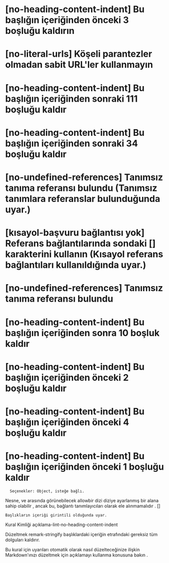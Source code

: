 
#  [no-heading-content-indent] Bu başlığın içeriğinden önceki 3 boşluğu kaldırın            
#   [no-literal-urls] Köşeli parantezler olmadan sabit URL'ler kullanmayın
#     [no-heading-content-indent] Bu başlığın içeriğinden sonraki 111 boşluğu kaldır
#   [no-heading-content-indent] Bu başlığın içeriğinden sonraki 34 boşluğu kaldır  
#   [no-undefined-references] Tanımsız tanıma referansı bulundu (Tanımsız tanımlara referanslar bulunduğunda uyar.)
#    [kısayol-başvuru bağlantısı yok] Referans bağlantılarında sondaki [] karakterini kullanın (Kısayol referans bağlantıları kullanıldığında uyar.)
#   [no-undefined-references] Tanımsız tanıma referansı bulundu
#   [no-heading-content-indent] Bu başlığın içeriğinden sonra 10 boşluk kaldır
#   [no-heading-content-indent] Bu başlığın içeriğinden önceki 2 boşluğu kaldır
#   [no-heading-content-indent] Bu başlığın içeriğinden önceki 4 boşluğu kaldır
#   [no-heading-content-indent] Bu başlığın içeriğinden önceki 1 boşluğu kaldır

      Seçenekler: Object, isteğe bağlı.

Nesne, ve arasında görünebilecek allowbir dizi diziye ayarlanmış bir alana sahip olabilir , ancak bu, bağlantı tanımlayıcıları olarak ele alınmamalıdır .
[]



    Başlıkların içeriği girintili olduğunda uyar.

Kural Kimliği
açıklama-lint-no-heading-content-indent
 
Düzeltmek
remark-stringify
başlıklardaki içeriğin etrafındaki gereksiz tüm dolguları kaldırır.

Bu kural için uyarıları otomatik olarak nasıl düzelteceğinize ilişkin Markdown'ınızı düzeltmek için açıklamayı kullanma konusuna bakın .
